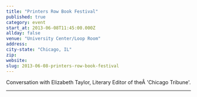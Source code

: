 ```yaml
---
title: "Printers Row Book Festival"
published: true
category: event
start_at: 2013-06-08T11:45:00.000Z
allday: false
venue: "University Center/Loop Room"
address:
city-state: "Chicago, IL"
zip:
website:
slug: 2013-06-08-printers-row-book-festival
---
```

Conversation with Elizabeth Taylor, Literary Editor of theÂ 'Chicago Tribune'.

---
